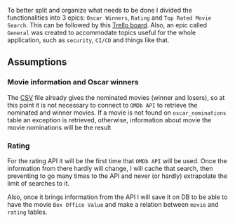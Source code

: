 To better split and organize what needs to be done I divided the functionalities into 3 epics: `Oscar Winners`, `Rating` and `Top Rated Movie Search`. This can be followed by this [Trello board](https://trello.com/b/CP3SrUvF/backbase-challenge). Also, an epic called `General` was created to accommodate topics useful for the whole application, such as `security`, `CI/CD` and things like that.

## Assumptions

### Movie information and Oscar winners

The [CSV](src/main/resources/data/academy_awards.csv) file already gives the nominated movies (winner and losers), 
so at this point it is not necessary to connect to `OMDb API` to retrieve the nominated and winner movies. If a movie is
not found on `oscar_nominations` table an exception is retrieved, otherwise, information about movie the movie nominations
will be the result

### Rating

For the rating API it will be the first time that `OMDb API` will be used. Once the information from there hardly will change,
I will cache that search, then preventing to go many times to the API and never (or hardly) extrapolate the limit of searches
to it.

Also, once it brings information from the API I will save it on DB to be able to have the movie `Box Office Value` and make a relation
between `movie` and `rating` tables.